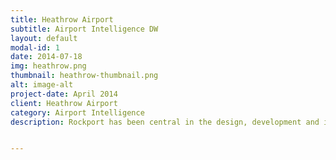 ```yaml
---
title: Heathrow Airport
subtitle: Airport Intelligence DW
layout: default
modal-id: 1
date: 2014-07-18
img: heathrow.png
thumbnail: heathrow-thumbnail.png
alt: image-alt
project-date: April 2014
client: Heathrow Airport
category: Airport Intelligence
description: Rockport has been central in the design, development and implementation of the Heathrow Airport Data Repository (ADR), compliant with the Heathrow Common Information Model (CIM) and the Heathrow Integrated Baggage message services. Rockport had previously designed, developed and deployed the South East Baggage MIS (SE MIS), a standard integrated model for Baggage information. Rockport has substantial depth of knowledge and experience of the Heathrow Common Information Model (CIM), having worked closely with Heathrow IT personnel on a number of Information Management initiatives, including Baggage and Airport Operations. Rockport has substantial depth of knowledge and experience of master reference data management in general, and at Heathrow Airport in particular, having been closely involved in many Airport capital projects. Rockport has been, and continues to be, substantially involved in the assurance of messaging and message content for all provider systems for ADRMIS, including bag, flight, equipment and facility messages.


---
```

